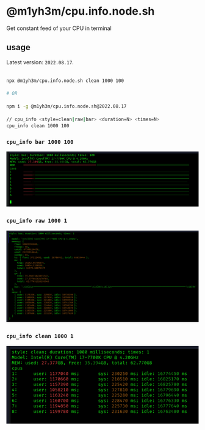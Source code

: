 # @m1yh3m/cpu.info.node.sh

Get constant feed of your CPU in terminal

## usage

Latest version: `2022.08.17`.

```bash

npx @m1yh3m/cpu.info.node.sh clean 1000 100

# OR

npm i -g @m1yh3m/cpu.info.node.sh@2022.08.17

// cpu_info <style=clean|raw|bar> <duration=N> <times=N>
cpu_info clean 1000 100

```

### `cpu_info bar 1000 100`

![img/1.bar-1000-100](img/1.bar-1000-100.png)

### `cpu_info raw 1000 1`

![img/2.raw-1000-1](img/2.raw-1000-1.png)

### `cpu_info clean 1000 1`

![img/3.clean-1000-1](img/3.clean-1000-1.png)
